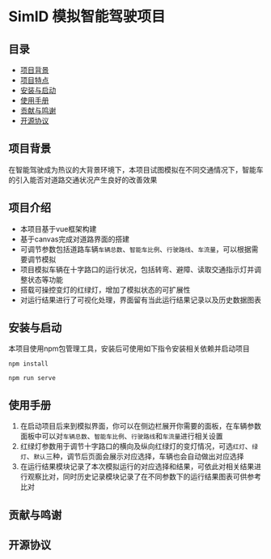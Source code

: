 
# SimID 模拟智能驾驶项目
## 目录

- [项目背景](#项目背景)
- [项目特点](#项目特点)
- [安装与启动](#安装与启动)
- [使用手册](#使用手册)
- [贡献与鸣谢](#贡献与鸣谢)
- [开源协议](#开源协议)

## 项目背景
在智能驾驶成为热议的大背景环境下，本项目试图模拟在不同交通情况下，智能车的引入能否对道路交通状况产生良好的改善效果
## 项目介绍
- 本项目基于vue框架构建
- 基于canvas完成对道路界面的搭建
- 可调节参数包括道路车辆`车辆总数`、`智能车比例`、`行驶路线`、`车流量`，可以根据需要调节模拟
- 项目模拟车辆在十字路口的运行状况，包括转弯、避障、读取交通指示灯并调整状态等功能
- 搭载可操控变灯的红绿灯，增加了模拟状态的可扩展性
- 对运行结果进行了可视化处理，界面留有当此运行结果记录以及历史数据图表
## 安装与启动
 本项目使用npm包管理工具，安装后可使用如下指令安装相关依赖并启动项目
```shell
npm install
```
```shell
npm run serve
```

## 使用手册
1. 在启动项目后来到模拟界面，你可以在侧边栏展开你需要的面板，在车辆参数面板中可以对`车辆总数`、`智能车比例`、`行驶路线`和`车流量`进行相关设置
2. 红绿灯参数用于调节十字路口的横向及纵向红绿灯的变灯情况，可选`红灯`、`绿灯`、`默认`三种，调节后页面会展示对应选择，车辆也会自动做出对应选择
3. 在运行结果模块记录了本次模拟运行的对应选择和结果，可依此对相关结果进行观察比对，同时历史记录模块记录了在不同参数下的运行结果图表可供参考比对
  

## 贡献与鸣谢
## 开源协议
